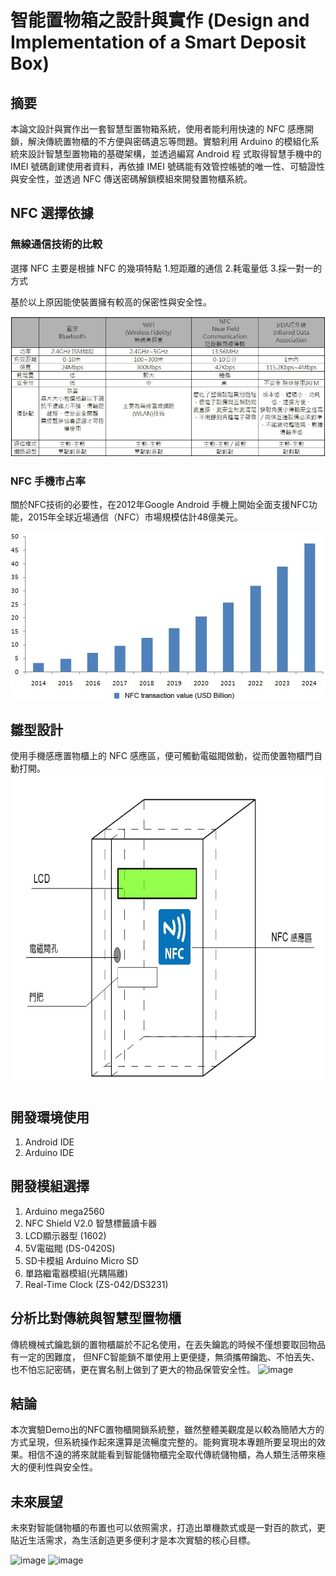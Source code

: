 # 智能置物箱之設計與實作 (Design and Implementation of a Smart Deposit Box)
## 摘要
本論文設計與實作出一套智慧型置物箱系統，使用者能利用快速的 NFC 感應開鎖，解決傳統置物櫃的不方便與密碼遺忘等問題。實驗利用 Arduino 的模組化系統來設計智慧型置物箱的基礎架構，並透過編寫 Android 程
式取得智慧手機中的 IMEI 號碼創建使用者資料，再依據 IMEI 號碼能有效管控帳號的唯一性、可驗證性與安全性，並透過 NFC 傳送密碼解鎖模組來開發置物櫃系統。

## NFC 選擇依據 
### 無線通信技術的比較
選擇 NFC 主要是根據 NFC 的幾項特點 
1.短距離的通信 
2.耗電量低 
3.採一對一的方式 

基於以上原因能使裝置擁有較高的保密性與安全性。

<img src="https://github.com/AlexChang19/Design-and-Implementation-of-a-Smart-Deposit-Box/blob/c3cea1fa7bba339f60490200120c992cf777abc5/image/%E7%84%A1%E7%B7%9A%E9%80%9A%E8%A8%8A%E6%AF%94%E8%BC%83.jpg"><br/>

### NFC 手機市占率
關於NFC技術的必要性，在2012年Google Android 手機上開始全面支援NFC功能，2015年全球近場通信（NFC）市場規模估計48億美元。

<img src="https://github.com/AlexChang19/Design-and-Implementation-of-a-Smart-Deposit-Box/blob/9c38e8d117ff82add65a598993e4247e4a6e28f7/image/%E5%B8%82%E5%A0%B4%E8%AA%BF%E6%9F%A5.jpg"><br/>

## 雛型設計
使用手機感應置物櫃上的 NFC 感應區，便可觸動電磁閥做動，從而使置物櫃門自動打開。
<img src="https://github.com/AlexChang19/Design-and-Implementation-of-a-Smart-Deposit-Box/blob/b88169596e74f28d90fae41b5d6b03dff08f93bb/image/Design%20drawing.jpg" width="750" height="500" alt="Design drawing"/><br/>

## 開發環境使用
1. Android IDE
2. Arduino IDE

## 開發模組選擇
1.	Arduino mega2560 
2.	NFC Shield V2.0 智慧標籤讀卡器 
3.	LCD顯示器型 (1602)
4.	5V電磁閥 (DS-0420S)
5.	SD卡模組 Arduino Micro SD
6.	單路繼電器模組(光耦隔離)
7.	Real-Time Clock (ZS-042/DS3231)

## 分析比對傳統與智慧型置物櫃
傳統機械式鑰匙鎖的置物櫃屬於不記名使用，在丟失鑰匙的時候不僅想要取回物品有一定的困難度，
但NFC智能鎖不單使用上更便捷，無須攜帶鑰匙、不怕丟失、也不怕忘記密碼，更在實名制上做到了更大的物品保管安全性。
![image](https://user-images.githubusercontent.com/85589138/146061694-ee54977f-3ded-4e47-b4e9-662cc6f244b9.png)

## 結論

本次實驗Demo出的NFC置物櫃開鎖系統整，雖然整體美觀度是以較為簡陋大方的方式呈現，但系統操作起來還算是流暢度完整的。能夠實現本專題所要呈現出的效果。相信不遠的將來就能看到智能儲物櫃完全取代傳統儲物櫃，為人類生活帶來極大的便利性與安全性。

## 未來展望

未來對智能儲物櫃的布置也可以依照需求，打造出單機款式或是一對百的款式，更貼近生活需求，為生活創造更多便利才是本次實驗的核心目標。

![image](https://user-images.githubusercontent.com/85589138/146061979-c157d3c9-68ba-43fe-9ca6-cce808dccf80.png)
![image](https://user-images.githubusercontent.com/85589138/146062290-7036b726-46bd-46c1-8fd7-198af885f00a.png)


